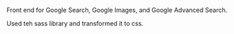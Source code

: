 Front end for Google Search, Google Images, and Google Advanced Search.

Used teh sass library and transformed it to css.
